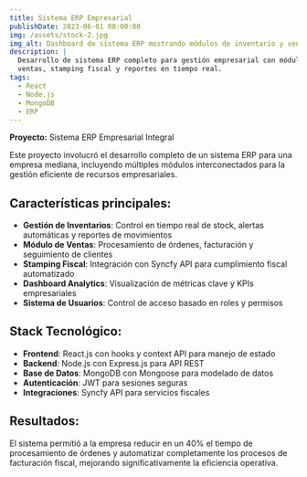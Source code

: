 ```yaml
---
title: Sistema ERP Empresarial
publishDate: 2023-06-01 00:00:00
img: /assets/stock-2.jpg
img_alt: Dashboard de sistema ERP mostrando módulos de inventario y ventas
description: |
  Desarrollo de sistema ERP completo para gestión empresarial con módulos de inventario, 
  ventas, stamping fiscal y reportes en tiempo real.
tags:
  - React
  - Node.js
  - MongoDB
  - ERP
---
```


**Proyecto:** Sistema ERP Empresarial Integral

Este proyecto involucró el desarrollo completo de un sistema ERP para una empresa mediana, incluyendo múltiples módulos interconectados para la gestión eficiente de recursos empresariales.

## Características principales:

- **Gestión de Inventarios**: Control en tiempo real de stock, alertas automáticas y reportes de movimientos
- **Módulo de Ventas**: Procesamiento de órdenes, facturación y seguimiento de clientes
- **Stamping Fiscal**: Integración con Syncfy API para cumplimiento fiscal automatizado
- **Dashboard Analytics**: Visualización de métricas clave y KPIs empresariales
- **Sistema de Usuarios**: Control de acceso basado en roles y permisos

## Stack Tecnológico:

- **Frontend**: React.js con hooks y context API para manejo de estado
- **Backend**: Node.js con Express.js para API REST
- **Base de Datos**: MongoDB con Mongoose para modelado de datos
- **Autenticación**: JWT para sesiones seguras
- **Integraciones**: Syncfy API para servicios fiscales

## Resultados:

El sistema permitió a la empresa reducir en un 40% el tiempo de procesamiento de órdenes y automatizar completamente los procesos de facturación fiscal, mejorando significativamente la eficiencia operativa.
